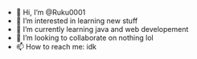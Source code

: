 - 👋 Hi, I’m @Ruku0001
- 👀 I’m interested in learning new stuff
- 🌱 I’m currently learning java and web developement
- 💞️ I’m looking to collaborate on nothing lol
- 📫 How to reach me: idk

<!---
Ruku0001/Ruku0001 is a ✨ special ✨ repository because its `README.md` (this file) appears on your GitHub profile.
You can click the Preview link to take a look at your changes.
--->
